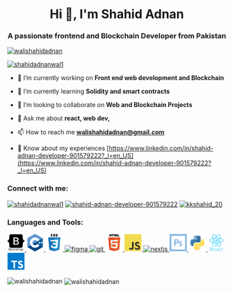 <h1 align="center">Hi 👋, I'm Shahid Adnan</h1>
<h3 align="center">A passionate frontend and Blockchain Developer from Pakistan</h3>

<p align="left"> <a href="https://github.com/ryo-ma/github-profile-trophy"><img src="https://github-profile-trophy.vercel.app/?username=walishahidadnan" alt="walishahidadnan" /></a> </p>

<p align="left"> <a href="https://twitter.com/shahidadnanwal1" target="blank"><img src="https://img.shields.io/twitter/follow/shahidadnanwal1?logo=twitter&style=for-the-badge" alt="shahidadnanwal1" /></a> </p>

- 🔭 I’m currently working on **Front end web development and Blockchain**

- 🌱 I’m currently learning **Solidity and smart contracts**

- 👯 I’m looking to collaborate on **Web and Blockchain Projects**

- 💬 Ask me about **react, web dev,**

- 📫 How to reach me **walishahidadnan@gmail.com**

- 📄 Know about my experiences [https://www.linkedin.com/in/shahid-adnan-developer-901579222?_l=en_US](https://www.linkedin.com/in/shahid-adnan-developer-901579222?_l=en_US)

<h3 align="left">Connect with me:</h3>
<p align="left">
<a href="https://twitter.com/shahidadnanwal1" target="blank"><img align="center" src="https://raw.githubusercontent.com/rahuldkjain/github-profile-readme-generator/master/src/images/icons/Social/twitter.svg" alt="shahidadnanwal1" height="30" width="40" /></a>
<a href="https://linkedin.com/in/shahid-adnan-developer-901579222" target="blank"><img align="center" src="https://raw.githubusercontent.com/rahuldkjain/github-profile-readme-generator/master/src/images/icons/Social/linked-in-alt.svg" alt="shahid-adnan-developer-901579222" height="30" width="40" /></a>
<a href="https://instagram.com/kkshahid_20" target="blank"><img align="center" src="https://raw.githubusercontent.com/rahuldkjain/github-profile-readme-generator/master/src/images/icons/Social/instagram.svg" alt="kkshahid_20" height="30" width="40" /></a>
</p>

<h3 align="left">Languages and Tools:</h3>
<p align="left"> <a href="https://getbootstrap.com" target="_blank" rel="noreferrer"> <img src="https://raw.githubusercontent.com/devicons/devicon/master/icons/bootstrap/bootstrap-plain-wordmark.svg" alt="bootstrap" width="40" height="40"/> </a> <a href="https://www.w3schools.com/cpp/" target="_blank" rel="noreferrer"> <img src="https://raw.githubusercontent.com/devicons/devicon/master/icons/cplusplus/cplusplus-original.svg" alt="cplusplus" width="40" height="40"/> </a> <a href="https://www.w3schools.com/css/" target="_blank" rel="noreferrer"> <img src="https://raw.githubusercontent.com/devicons/devicon/master/icons/css3/css3-original-wordmark.svg" alt="css3" width="40" height="40"/> </a> <a href="https://www.figma.com/" target="_blank" rel="noreferrer"> <img src="https://www.vectorlogo.zone/logos/figma/figma-icon.svg" alt="figma" width="40" height="40"/> </a> <a href="https://git-scm.com/" target="_blank" rel="noreferrer"> <img src="https://www.vectorlogo.zone/logos/git-scm/git-scm-icon.svg" alt="git" width="40" height="40"/> </a> <a href="https://www.w3.org/html/" target="_blank" rel="noreferrer"> <img src="https://raw.githubusercontent.com/devicons/devicon/master/icons/html5/html5-original-wordmark.svg" alt="html5" width="40" height="40"/> </a> <a href="https://developer.mozilla.org/en-US/docs/Web/JavaScript" target="_blank" rel="noreferrer"> <img src="https://raw.githubusercontent.com/devicons/devicon/master/icons/javascript/javascript-original.svg" alt="javascript" width="40" height="40"/> </a> <a href="https://nextjs.org/" target="_blank" rel="noreferrer"> <img src="https://cdn.worldvectorlogo.com/logos/nextjs-2.svg" alt="nextjs" width="40" height="40"/> </a> <a href="https://www.photoshop.com/en" target="_blank" rel="noreferrer"> <img src="https://raw.githubusercontent.com/devicons/devicon/master/icons/photoshop/photoshop-line.svg" alt="photoshop" width="40" height="40"/> </a> <a href="https://www.python.org" target="_blank" rel="noreferrer"> <img src="https://raw.githubusercontent.com/devicons/devicon/master/icons/python/python-original.svg" alt="python" width="40" height="40"/> </a> <a href="https://reactjs.org/" target="_blank" rel="noreferrer"> <img src="https://raw.githubusercontent.com/devicons/devicon/master/icons/react/react-original-wordmark.svg" alt="react" width="40" height="40"/> </a> <a href="https://www.typescriptlang.org/" target="_blank" rel="noreferrer"> <img src="https://raw.githubusercontent.com/devicons/devicon/master/icons/typescript/typescript-original.svg" alt="typescript" width="40" height="40"/> </a> </p>

<p><img align="left" src="https://github-readme-stats.vercel.app/api/top-langs?username=walishahidadnan&show_icons=true&locale=en&layout=compact" alt="walishahidadnan" /></p>

<p>&nbsp;<img align="center" src="https://github-readme-stats.vercel.app/api?username=walishahidadnan&show_icons=true&locale=en" alt="walishahidadnan" /></p>

